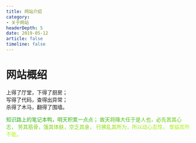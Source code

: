 ```yaml
---
title: 网站介绍
category: 
- 关于网站
headerDepth: 5
date: 2019-05-12
article: false
timeline: false
---
```


# 网站概绍

<p class="about_this_1">上得了厅堂，下得了厨房；<br>写得了代码，查得出异常；<br>杀得了木马，翻得了围墙。</p>

<!-- more -->

<p class="about_this_2"></p>
<span style="color: #24A91F; ">知</span><span style="color: #26AA1C ">识</span><span style="color: #28AB19 ">路</span><span style="color: #2AAC16 ">上</span><span style="color: #2CAD13 ">的</span><span style="color: #2EAE10 ">笔</span><span style="color: #30AF0D ">记</span><span style="color: #32B00A ">本</span><span style="color: #34B107 ">鸭</span><span style="color: #36B204 ">，</span><span style="color: #38B301 ">明</span><span style="color: #3AB422 ">天</span><span style="color: #3CB51F ">积</span><span style="color: #3EB61C ">累</span><span style="color: #40B719 ">一</span><span style="color: #42B816 ">点</span><span style="color: #44B913 ">点</span><span style="color: #46BA10 ">；</span><span style="color: #48BB0D "> </span><span style="color: #4ABC0A ">故</span><span style="color: #4CBD07 ">天</span><span style="color: #4EBE04 ">将</span><span style="color: #50BF01 ">降</span><span style="color: #52C022 ">大</span><span style="color: #54C11F ">任</span><span style="color: #56C21C ">于</span><span style="color: #58C319 ">是</span><span style="color: #5AC416 ">人</span><span style="color: #5CC513 ">也</span><span style="color: #5EC610 ">，</span><span style="color: #60C70D ">必</span><span style="color: #62C80A ">先</span><span style="color: #64C907 ">苦</span><span style="color: #66CA04 ">其</span><span style="color: #68CB01 ">心</span><span style="color: #6ACC22 ">志</span><span style="color: #6CCD1F ">，</span><span style="color: #6ECE1C "> </span><span style="color: #70CF19 ">劳</span><span style="color: #72D016 ">其</span><span style="color: #74D113 ">筋</span><span style="color: #76D210 ">骨</span><span style="color: #78D30D ">，</span><span style="color: #7AD40A ">饿</span><span style="color: #7CD507 ">其</span><span style="color: #7ED604 ">体</span><span style="color: #80D701 ">肤</span><span style="color: #82D822 ">，</span><span style="color: #84D91F ">空</span><span style="color: #86DA1C ">乏</span><span style="color: #88DB19 ">其</span><span style="color: #8ADC16 ">身</span><span style="color: #8CDD13 ">，</span><span style="color: #8EDE10 "> </span><span style="color: #90DF0D ">行</span><span style="color: #92E00A ">拂</span><span style="color: #94E107 ">乱</span><span style="color: #96E204 ">其</span><span style="color: #98E301 ">所</span><span style="color: #9AE422 ">为</span><span style="color: #9CE51F ">，</span><span style="color: #9EE61C ">所</span><span style="color: #A0E719 ">以</span><span style="color: #A2E816 ">动</span><span style="color: #A4E913 ">心</span><span style="color: #A6EA10 ">忍</span><span style="color: #A8EB0D ">性</span><span style="color: #AAEC0A ">，</span><span style="color: #ACED07 "> </span><span style="color: #AEEE04 ">曾</span><span style="color: #B0EF01 ">益</span><span style="color: #B2F022 ">其</span><span style="color: #B4F11F ">所</span><span style="color: #B6F21C ">不</span><span style="color: #B8F319 ">能</span><span style="color: #BAF416 ">。</span>
